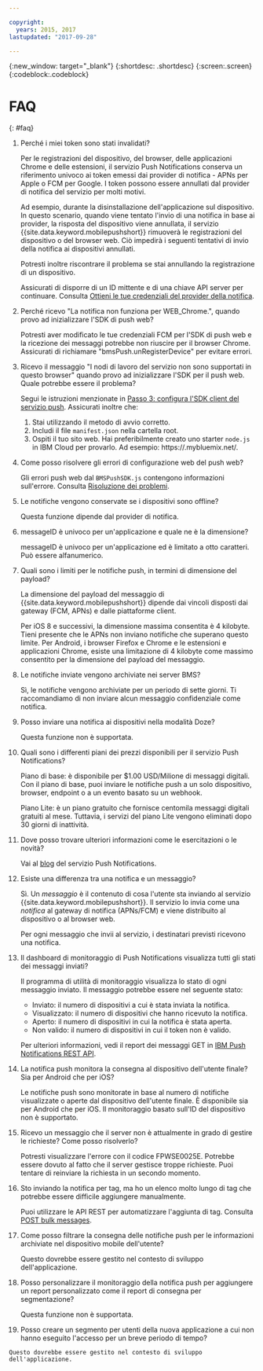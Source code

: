 ```yaml
---

copyright:
  years: 2015, 2017
lastupdated: "2017-09-28"

---
```

{:new_window: target="_blank"}
{:shortdesc: .shortdesc}
{:screen:.screen}
{:codeblock:.codeblock}


# FAQ 
{: #faq}


1. Perché i miei token sono stati invalidati?
	
	Per le registrazioni del dispositivo, del browser, delle applicazioni Chrome e delle estensioni, il servizio Push Notifications conserva un riferimento univoco ai token emessi dai provider di notifica - APNs per Apple o FCM per Google. I token possono essere annullati dal provider di notifica del servizio per molti motivi. 

	Ad esempio, durante la disinstallazione dell'applicazione sul dispositivo. In questo scenario, quando viene tentato l'invio di una notifica in base ai provider, la risposta del dispositivo viene annullata, il servizio {{site.data.keyword.mobilepushshort}} rimuoverà le registrazioni del dispositivo o del browser web. Ciò impedirà i seguenti tentativi di invio della notifica ai dispositivi annullati. 

	Potresti inoltre riscontrare il problema se stai annullando la registrazione di un dispositivo.

	Assicurati di disporre di un ID mittente e di una chiave API server per continuare. Consulta [Ottieni le tue credenziali del provider della notifica](push_step_1.html).


2. Perché ricevo "La notifica non funziona per WEB_Chrome.", quando provo ad inizializzare l'SDK di push web?

	Potresti aver modificato le tue credenziali FCM per l'SDK di push web e la ricezione dei messaggi potrebbe non riuscire per il browser Chrome. Assicurati di richiamare "bmsPush.unRegisterDevice" per evitare errori.

3. Ricevo il messaggio "I nodi di lavoro del servizio non sono supportati in questo browser" quando provo ad inizializzare l'SDK per il push web. Quale potrebbe essere il problema? 

	Segui le istruzioni menzionate in [Passo 3: configura l'SDK client del servizio push](push_step_3.html).	Assicurati inoltre che:
 
	1. Stai utilizzando il metodo di avvio corretto. 
	1. Includi il file `manifest.json` nella cartella root.
	1. Ospiti il tuo sito web. Hai preferibilmente creato uno starter `node.js` in IBM Cloud per provarlo. Ad esempio: https://<mysamplewebsite>.mybluemix.net/.	

4. Come posso risolvere gli errori di configurazione web del push web?

	Gli errori push web dal `BMSPushSDK.js` contengono informazioni sull'errore.  Consulta [Risoluzione dei problemi](push_troubleshooting.html).	

5. Le notifiche vengono conservate se i dispositivi sono offline?

	Questa funzione dipende dal provider di notifica.	

6. messageID è univoco per un'applicazione e quale ne è la dimensione?

	messageID è univoco per un'applicazione ed è limitato a otto caratteri. Può essere alfanumerico.

7. Quali sono i limiti per le notifiche push, in termini di dimensione del payload?

	La dimensione del payload del messaggio di {{site.data.keyword.mobilepushshort}} dipende dai vincoli disposti dai gateway (FCM, APNs) e dalle piattaforme client. 

	Per iOS 8 e successivi, la dimensione massima consentita è 4 kilobyte. Tieni presente che le APNs non inviano notifiche che superano questo limite. Per Android, i browser Firefox e Chrome e le estensioni e applicazioni Chrome, esiste una limitazione di 4 kilobyte come massimo consentito per la dimensione del payload del messaggio.	

8. Le notifiche inviate vengono archiviate nei server BMS?

	Sì, le notifiche vengono archiviate per un periodo di sette giorni. Ti raccomandiamo di non inviare alcun messaggio confidenziale come notifica.

9. Posso inviare una notifica ai dispositivi nella modalità Doze?

	Questa funzione non è supportata.	

10. Quali sono i differenti piani dei prezzi disponibili per il servizio Push Notifications?

	Piano di base: è disponibile per $1.00 USD/Milione di messaggi digitali. Con il piano di base, puoi inviare le notifiche push a un solo dispositivo, browser, endpoint o a un evento basato su un webhook. 

	Piano Lite: è un piano gratuito che fornisce centomila messaggi digitali gratuiti al mese. Tuttavia, i servizi del piano Lite vengono eliminati dopo 30 giorni di inattività.	

11. Dove posso trovare ulteriori informazioni come le esercitazioni o le novità?

	Vai al [blog](http://push-notification-service.mybluemix.net/) del servizio Push Notifications.	

12. Esiste una differenza tra una notifica e un messaggio?

	Sì. Un _messaggio_ è il contenuto di cosa l'utente sta inviando al servizio {{site.data.keyword.mobilepushshort}}. Il servizio lo invia come una _notifica_ al gateway di notifica (APNs/FCM) e viene distribuito al dispositivo o al browser web.

	Per ogni messaggio che invii al servizio, i destinatari previsti ricevono una notifica.	

13. Il dashboard di monitoraggio di Push Notifications visualizza tutti gli stati dei messaggi inviati?

	Il programma di utilità di monitoraggio visualizza lo stato di ogni messaggio inviato. Il messaggio potrebbe essere nel seguente stato:
	
	- Inviato: il numero di dispositivi a cui è stata inviata la notifica.
	- Visualizzato: il numero di dispositivi che hanno ricevuto la notifica.
	- Aperto: il numero di dispositivi in cui la notifica è stata aperta.
	- Non valido: il numero di dispositivi in cui il token non è valido.

	Per ulteriori informazioni, vedi il report dei messaggi GET in [IBM Push Notifications REST API](https://imfpush.{DomainName}/imfpush/).	

14. La notifica push monitora la consegna al dispositivo dell'utente finale? Sia per Android che per iOS?

	Le notifiche push sono monitorate in base al numero di notifiche visualizzate o aperte dal dispositivo dell'utente finale. È disponibile sia per Android che per iOS. Il monitoraggio basato sull'ID del dispositivo non è supportato. 

15. Ricevo un messaggio che il server non è attualmente in grado di gestire le richieste? Come posso risolverlo?

	Potresti visualizzare l'errore con il codice FPWSE0025E. Potrebbe essere dovuto al fatto che il server gestisce troppe richieste. Puoi tentare di reinviare la richiesta in un secondo momento.	

16. Sto inviando la notifica per tag, ma ho un elenco molto lungo di tag che potrebbe essere difficile aggiungere manualmente. 
	
	Puoi utilizzare le API REST per automatizzare l'aggiunta di tag. Consulta [POST bulk messages](https://imfpush.{DomainName}/imfpush/).

17. Come posso filtrare la consegna delle notifiche push per le informazioni archiviate nel dispositivo mobile dell'utente?

	Questo dovrebbe essere gestito nel contesto di sviluppo dell'applicazione.

18. Posso personalizzare il monitoraggio della notifica push per aggiungere un report personalizzato come il report di consegna per segmentazione?

	Questa funzione non è supportata.

19.  Posso creare un segmento per utenti della nuova applicazione a cui non hanno eseguito l'accesso per un breve periodo di tempo?

	Questo dovrebbe essere gestito nel contesto di sviluppo dell'applicazione.


	


	
	




	


